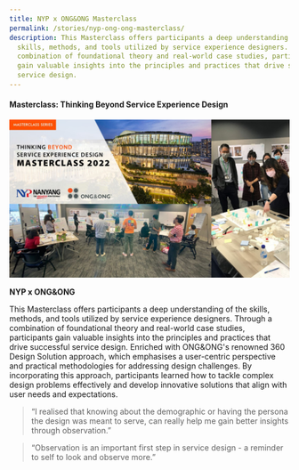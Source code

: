 ```yaml
---
title: NYP x ONG&ONG Masterclass
permalink: /stories/nyp-ong-ong-masterclass/
description: This Masterclass offers participants a deep understanding of the
  skills, methods, and tools utilized by service experience designers. Through a
  combination of foundational theory and real-world case studies, participants
  gain valuable insights into the principles and practices that drive successful
  service design.
---
```

#### **Masterclass: Thinking Beyond Service Experience Design**

![](/images/Stories/stories_thinking%20beyond.jpg)

**NYP x ONG&ONG**

This Masterclass offers participants a deep understanding of the skills, methods, and tools utilized by service experience designers. Through a combination of foundational theory and real-world case studies, participants gain valuable insights into the principles and practices that drive successful service design. Enriched with ONG&ONG's renowned 360 Design Solution approach, which emphasises a user-centric perspective and practical methodologies for addressing design challenges. By incorporating this approach, participants learned how to tackle complex design problems effectively and develop innovative solutions that align with user needs and expectations.

> “I realised that knowing about the demographic or having the persona the design was meant to serve, can really help me gain better insights through observation.”

> “Observation is an important first step in service design - a reminder to self to look and observe more.”